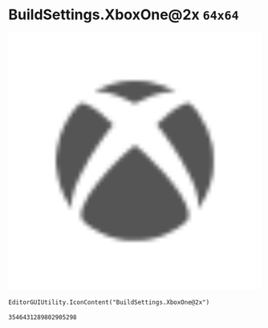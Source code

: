 # BuildSettings.XboxOne@2x `64x64`
<img src="/img/BuildSettings.XboxOne@2x.png" width=512 height=512>

``` CSharp
EditorGUIUtility.IconContent("BuildSettings.XboxOne@2x")
```
```
3546431289802905298
```
